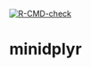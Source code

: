 <!-- badges: start -->
  [![R-CMD-check](https://github.com/yixinl715/minidplyr/actions/workflows/R-CMD-check.yaml/badge.svg)](https://github.com/yixinl715/minidplyr/actions/workflows/R-CMD-check.yaml)
  <!-- badges: end -->
# minidplyr
